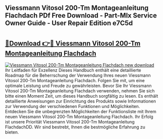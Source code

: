 ## Viessmann Vitosol 200-Tm Montageanleitung Flachdach PDf Free Download - Part-MIx Service Owner Guide - User Repair Edition e7C5d

# <h2><a href="http://df8jhuw.blite.top/?on=Viessmann+Vitosol+200-Tm+Montageanleitung+Flachdach">🔗Download 👉🔴 Viessmann Vitosol 200-Tm Montageanleitung Flachdach</a></h2>

[![Viessmann Vitosol 200-Tm Montageanleitung Flachdach new download](https://i.imgur.com/lujVjoI.png)](http://df8jhuw.blite.top/?on=Viessmann+Vitosol+200-Tm+Montageanleitung+Flachdach)
Ihr Leitfaden für Exzellenz Dieses Handbuch enthält eine detaillierte Roadmap für die Beherrschung der Verwendung Ihres neuen Viessmann Vitosol 200-Tm Montageanleitung Flachdach. Folgen Sie mit, um eine optimale Leistung und Freude zu gewährleisten. Bevor Sie Ihr Viessmann Vitosol 200-Tm Montageanleitung Flachdach verwenden, nehmen Sie sich bitte einen Moment Zeit, um dieses Handbuch sorgfältig zu lesen. Es enthält detaillierte Anweisungen zur Einrichtung des Produkts sowie Informationen zur Verwendung der verschiedenen Funktionen und Möglichkeiten. Entdecken Sie die unbegrenzten Möglichkeiten der Funktionsliste mit Ihrem neuen Viessmann Vitosol 200-Tm Montageanleitung Flachdach. Ihr Erfolg ist unsere Priorität Viessmann Vitosol 200-Tm Montageanleitung FlachdachDD. Wir sind bestrebt, Ihnen die bestmögliche Erfahrung zu bieten.
